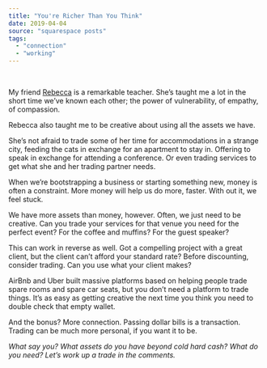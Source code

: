```yaml
---
title: "You're Richer Than You Think"
date: 2019-04-04
source: "squarespace posts"
tags: 
  - "connection"
  - "working"
---
```

 

My friend [Rebecca](https://prospercity.org/) is a remarkable teacher. She’s taught me a lot in the short time we’ve known each other; the power of vulnerability, of empathy, of compassion.

Rebecca also taught me to be creative about using all the assets we have.

She’s not afraid to trade some of her time for accommodations in a strange city, feeding the cats in exchange for an apartment to stay in. Offering to speak in exchange for attending a conference. Or even trading services to get what she and her trading partner needs.

When we’re bootstrapping a business or starting something new, money is often a constraint. More money will help us do more, faster. With out it, we feel stuck.

We have more assets than money, however. Often, we just need to be creative. Can you trade your services for that venue you need for the perfect event? For the coffee and muffins? For the guest speaker?

This can work in reverse as well. Got a compelling project with a great client, but the client can’t afford your standard rate? Before discounting, consider trading. Can you use what your client makes?

AirBnb and Uber built massive platforms based on helping people trade spare rooms and spare car seats, but you don’t need a platform to trade things. It’s as easy as getting creative the next time you think you need to double check that empty wallet.

And the bonus? More connection. Passing dollar bills is a transaction. Trading can be much more personal, if you want it to be.

_What say you? What assets do you have beyond cold hard cash? What do you need? Let’s work up a trade in the comments._
